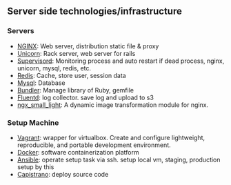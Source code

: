 ## Server side technologies/infrastructure

### Servers

* [NGINX](https://www.nginx.com/): Web server, distribution static file & proxy
* [Unicorn](https://bogomips.org/unicorn/): Rack server, web server for rails
* [Supervisord](http://supervisord.org/): Monitoring process and auto restart if dead process, nginx, unicorn, mysql, redis, etc.
* [Redis](https://redis.io/): Cache, store user, session data
* [Mysql](https://www.mysql.com/): Database
* [Bundler](http://bundler.io/): Manage library of Ruby, gemfile
* [Fluentd](http://www.fluentd.org/): log collector. save log and upload to s3
* [ngx_small_light](https://github.com/cubicdaiya/ngx_small_light): A dynamic image transformation module for nginx.

### Setup Machine
* [Vagrant](https://www.vagrantup.com/): wrapper for virtualbox. Create and configure lightweight, reproducible, and portable development environment.
* [Docker](https://www.docker.com/): software containerization platform
* [Ansible](): operate setup task via ssh. setup local vm, staging, production setup by this
* [Capistrano](http://capistranorb.com/): deploy source code